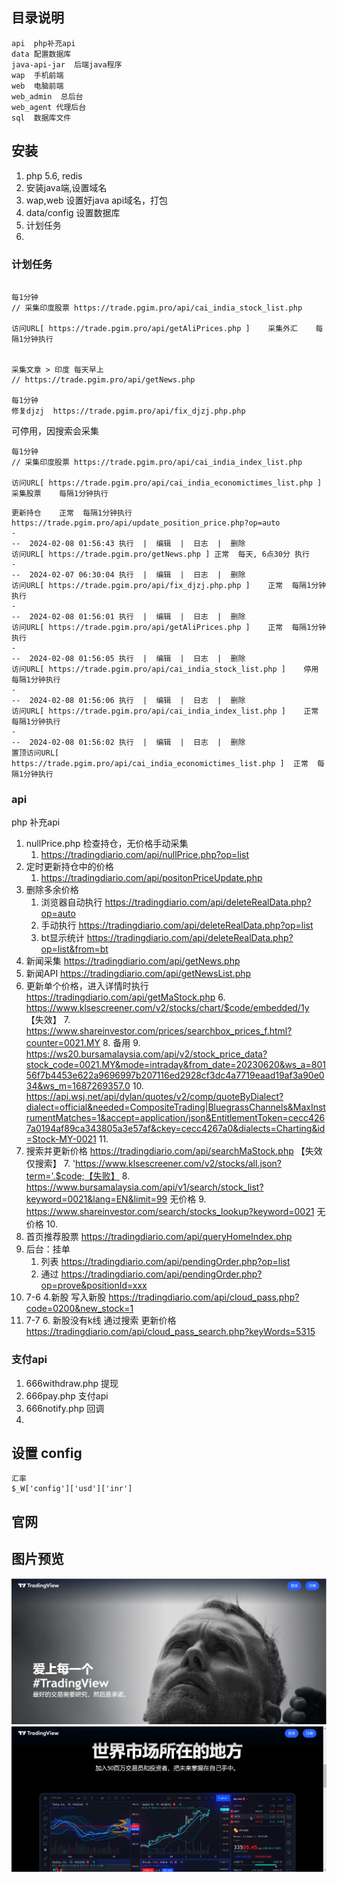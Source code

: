## 目录说明
~~~
api  php补充api
data 配置数据库
java-api-jar  后端java程序 
wap  手机前端
web  电脑前端
web_admin  总后台
web_agent 代理后台
sql  数据库文件
~~~

## 安装 
1. php 5.6, redis
2. 安装java端,设置域名
3. wap,web 设置好java  api域名，打包
4. data/config 设置数据库
5. 计划任务
6. 

### 计划任务
~~~

每1分钟
// 采集印度股票 https://trade.pgim.pro/api/cai_india_stock_list.php

访问URL[ https://trade.pgim.pro/api/getAliPrices.php ]	采集外汇	每隔1分钟执行


采集文章 > 印度 每天早上
// https://trade.pgim.pro/api/getNews.php

每1分钟
修复djzj  https://trade.pgim.pro/api/fix_djzj.php.php
~~~
可停用，因搜索会采集
~~~
每1分钟
// 采集印度股票 https://trade.pgim.pro/api/cai_india_index_list.php

访问URL[ https://trade.pgim.pro/api/cai_india_economictimes_list.php ]	采集股票	每隔1分钟执行

~~~


~~~
更新持仓	正常	每隔1分钟执行	 https://trade.pgim.pro/api/update_position_price.php?op=auto
-
--	2024-02-08 01:56:43	执行  |  编辑  |  日志  |  删除
访问URL[ https://trade.pgim.pro/getNews.php ]	正常	每天, 6点30分 执行	
-
--	2024-02-07 06:30:04	执行  |  编辑  |  日志  |  删除
访问URL[ https://trade.pgim.pro/api/fix_djzj.php.php ]	正常	每隔1分钟执行	
-
--	2024-02-08 01:56:01	执行  |  编辑  |  日志  |  删除
访问URL[ https://trade.pgim.pro/api/getAliPrices.php ]	正常	每隔1分钟执行	
-
--	2024-02-08 01:56:05	执行  |  编辑  |  日志  |  删除
访问URL[ https://trade.pgim.pro/api/cai_india_stock_list.php ]	停用	每隔1分钟执行	
-
--	2024-02-08 01:56:06	执行  |  编辑  |  日志  |  删除
访问URL[ https://trade.pgim.pro/api/cai_india_index_list.php ]	正常	每隔1分钟执行	
-
--	2024-02-08 01:56:02	执行  |  编辑  |  日志  |  删除
置顶访问URL[ https://trade.pgim.pro/api/cai_india_economictimes_list.php ]	正常	每隔1分钟执行	

~~~

### api
php 补充api

1. nullPrice.php 检查持仓，无价格手动采集
    1. https://tradingdiario.com/api/nullPrice.php?op=list
2. 定时更新持仓中的价格
    1. https://tradingdiario.com/api/positonPriceUpdate.php
3. 删除多余价格
    1. 浏览器自动执行  https://tradingdiario.com/api/deleteRealData.php?op=auto
    2. 手动执行 https://tradingdiario.com/api/deleteRealData.php?op=list
    3. bt显示统计 https://tradingdiario.com/api/deleteRealData.php?op=list&from=bt
4. 新闻采集  https://tradingdiario.com/api/getNews.php
5. 新闻API  https://tradingdiario.com/api/getNewsList.php
5. 更新单个价格，进入详情时执行  https://tradingdiario.com/api/getMaStock.php
    6.  https://www.klsescreener.com/v2/stocks/chart/$code/embedded/1y 【失效】
    7.  https://www.shareinvestor.com/prices/searchbox_prices_f.html?counter=0021.MY 
    8.  备用
       9.  https://ws20.bursamalaysia.com/api/v2/stock_price_data?stock_code=0021.MY&mode=intraday&from_date=20230620&ws_a=80156f7b4453e622a9696997b207116ed2928cf3dc4a7719eaad19af3a90e034&ws_m=1687269357.0
       10.  https://api.wsj.net/api/dylan/quotes/v2/comp/quoteByDialect?dialect=official&needed=CompositeTrading|BluegrassChannels&MaxInstrumentMatches=1&accept=application/json&EntitlementToken=cecc4267a0194af89ca343805a3e57af&ckey=cecc4267a0&dialects=Charting&id=Stock-MY-0021
       11.  
6. 搜索并更新价格  https://tradingdiario.com/api/searchMaStock.php 【失效仅搜索】
    7. 'https://www.klsescreener.com/v2/stocks/all.json?term='.$code;【失败】
    8. https://www.bursamalaysia.com/api/v1/search/stock_list?keyword=0021&lang=EN&limit=99  无价格 
    9. https://www.shareinvestor.com/search/stocks_lookup?keyword=0021 无价格
    10. 
7. 首页推荐股票  https://tradingdiario.com/api/queryHomeIndex.php
8. 后台：挂单
    1. 列表   https://tradingdiario.com/api/pendingOrder.php?op=list
    2. 通过   https://tradingdiario.com/api/pendingOrder.php?op=prove&positionId=xxx
3. 7-6 
    4.新股 写入新股 https://tradingdiario.com/api/cloud_pass.php?code=0200&new_stock=1
5. 7-7
    6. 新股没有k线 通过搜索 更新价格 https://tradingdiario.com/api/cloud_pass_search.php?keyWords=5315 

### 支付api 
1. 666withdraw.php 提现
2. 666pay.php 支付api
3. 666notify.php 回调
4. 

## 设置 config
~~~
汇率
$_W['config']['usd']['inr']
~~~

## 官网
## 图片预览
![](sql/1.png)
![](sql/2.png)
